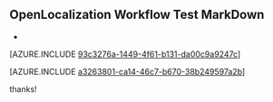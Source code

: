 ## OpenLocalization Workflow Test MarkDown
* 

[AZURE.INCLUDE [93c3276a-1449-4f61-b131-da00c9a9247c](calleeMd1.md)]



[AZURE.INCLUDE [a3263801-ca14-46c7-b670-38b249597a2b](calleeMd2.md)]

 
thanks!